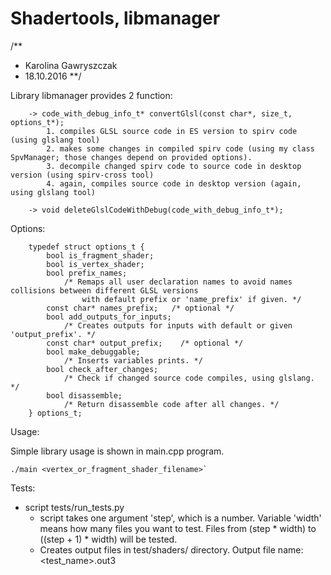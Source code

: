 # Shadertools, libmanager

/**
 * Karolina Gawryszczak
 * 18.10.2016
 **/

Library libmanager provides 2 function:

```
	-> code_with_debug_info_t* convertGlsl(const char*, size_t, options_t*);
		1. compiles GLSL source code in ES version to spirv code (using glslang tool)
		2. makes some changes in compiled spirv code (using my class SpvManager; those changes depend on provided options).
		3. decompile changed spirv code to source code in desktop version (using spirv-cross tool)
		4. again, compiles source code in desktop version (again, using glslang tool)

	-> void deleteGlslCodeWithDebug(code_with_debug_info_t*);
```

Options:

```
	typedef struct options_t {
  		bool is_fragment_shader;
  		bool is_vertex_shader;
  		bool prefix_names;
  			/* Remaps all user declaration names to avoid names collisions between different GLSL versions
  				with default prefix or 'name_prefix' if given. */
  		const char* names_prefix;   /* optional */
  		bool add_outputs_for_inputs; 
  			/* Creates outputs for inputs with default or given 'output_prefix'. */
  		const char* output_prefix;    /* optional */
  		bool make_debuggable;
  			/* Inserts variables prints. */
  		bool check_after_changes;
  			/* Check if changed source code compiles, using glslang. */
  		bool disassemble;
  			/* Return disassemble code after all changes. */
	} options_t;
```


Usage:

Simple library usage is shown in main.cpp program.

```
./main <vertex_or_fragment_shader_filename>`
```

Tests:

- script tests/run_tests.py
  - script takes one argument 'step', which is a number.
    Variable 'width' means how many files you want to test.
    Files from (step * width) to ((step + 1) * width) will be tested.
  - Creates output files in test/shaders/ directory.
    Output file name: <test_name>.out3
